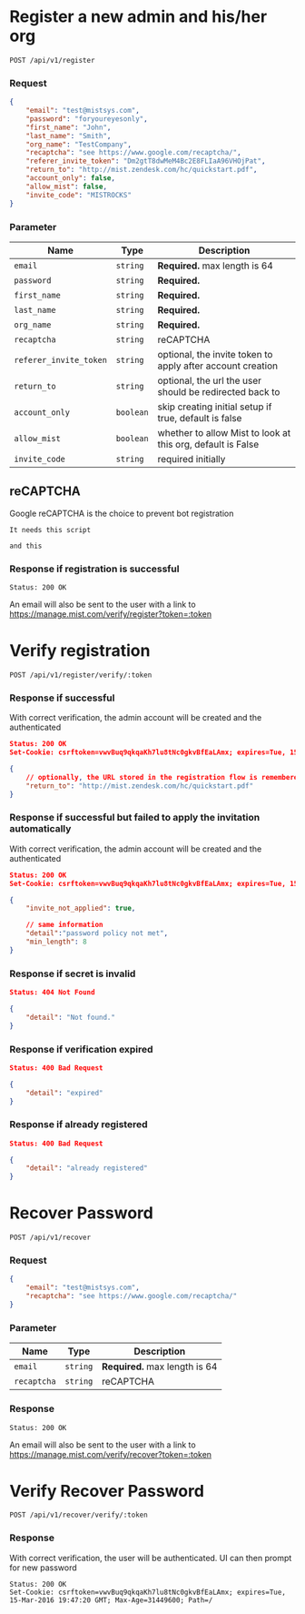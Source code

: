 # Register a new admin and his/her org

```
POST /api/v1/register

```

### Request

```json
{
    "email": "test@mistsys.com",
    "password": "foryoureyesonly",
    "first_name": "John",
    "last_name": "Smith",
    "org_name": "TestCompany",
    "recaptcha": "see https://www.google.com/recaptcha/",
    "referer_invite_token": "Dm2gtT8dwMeM4Bc2E8FLIaA96VHOjPat",
    "return_to": "http://mist.zendesk.com/hc/quickstart.pdf",
    "account_only": false,
    "allow_mist": false,
    "invite_code": "MISTROCKS"
}

```

### Parameter

| Name | Type | Description |
| --- | --- | --- |
| `email` | `string` | **Required.** max length is 64 |
| `password` | `string` | **Required.** |
| `first_name` | `string` | **Required.** |
| `last_name` | `string` | **Required.** |
| `org_name` | `string` | **Required.** |
| `recaptcha` | `string` | reCAPTCHA |
| `referer_invite_token` | `string` | optional, the invite token to apply after account creation |
| `return_to` | `string` | optional, the url the user should be redirected back to |
| `account_only` | `boolean` | skip creating initial setup if true, default is false |
| `allow_mist` | `boolean` | whether to allow Mist to look at this org, default is False |
| `invite_code` | `string` | required initially |

## reCAPTCHA

Google reCAPTCHA is the choice to prevent bot registration

```
It needs this script

and this 
```

### Response if registration is successful

```
Status: 200 OK

```

An email will also be sent to the user with a link to https://manage.mist.com/verify/register?token=:token

# Verify registration

```
POST /api/v1/register/verify/:token

```

### Response if successful

With correct verification, the admin account will be created and the authenticated

```json
Status: 200 OK
Set-Cookie: csrftoken=vwvBuq9qkqaKh7lu8tNc0gkvBfEaLAmx; expires=Tue, 15-Mar-2016 19:47:20 GMT; Max-Age=31449600; Path=/

{
    // optionally, the URL stored in the registration flow is remembered
    "return_to": "http://mist.zendesk.com/hc/quickstart.pdf"
}

```

### Response if successful but failed to apply the invitation automatically

With correct verification, the admin account will be created and the authenticated

```json
Status: 200 OK
Set-Cookie: csrftoken=vwvBuq9qkqaKh7lu8tNc0gkvBfEaLAmx; expires=Tue, 15-Mar-2016 19:47:20 GMT; Max-Age=31449600; Path=/

{
    "invite_not_applied": true,

    // same information
    "detail":"password policy not met",
    "min_length": 8
}

```

### Response if secret is invalid

```json
Status: 404 Not Found

{
    "detail": "Not found."
}

```

### Response if verification expired

```json
Status: 400 Bad Request

{
    "detail": "expired"
}

```

### Response if already registered

```json
Status: 400 Bad Request

{
    "detail": "already registered"
}

```

# Recover Password

```
POST /api/v1/recover

```

### Request

```json
{
    "email": "test@mistsys.com",
    "recaptcha": "see https://www.google.com/recaptcha/"
}

```

### Parameter

| Name | Type | Description |
| --- | --- | --- |
| `email` | `string` | **Required.** max length is 64 |
| `recaptcha` | `string` | reCAPTCHA |

### Response

```
Status: 200 OK

```

An email will also be sent to the user with a link to https://manage.mist.com/verify/recover?token=:token

# Verify Recover Password

```
POST /api/v1/recover/verify/:token

```

### Response

With correct verification, the user will be authenticated. UI can then prompt for new password

```
Status: 200 OK
Set-Cookie: csrftoken=vwvBuq9qkqaKh7lu8tNc0gkvBfEaLAmx; expires=Tue, 15-Mar-2016 19:47:20 GMT; Max-Age=31449600; Path=/

```
